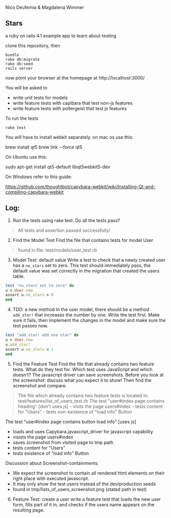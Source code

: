 Nico Deufemia & Magdalena Wimmer

## Stars

a ruby on rails 4.1 example app to learn about testing

clone this repository, then

    bundle
    rake db:migrate
    rake db:seed
    rails server

now point your browser at the homepage at http://localhost:3000/

You will be asked to

* write unit tests for models
* write feature tests with capibara that test non-js features
* write feature tests with poltergeist that test js features

To run the tests

    rake test

You will have to install webkit separately.
on mac os use this:

brew install qt5
brew link --force  qt5

On Ubuntu use this:

sudo apt-get install qt5-default libqt5webkit5-dev

On Windows refer to this guide:

https://github.com/thoughtbot/capybara-webkit/wiki/Installing-Qt-and-compiling-capybara-webkit

## Log:

1. Run the tests
       using rake test. Do all the tests pass?
> All tests and assertion passed successfully!

2. Find the Model Test
       Find the file that contains tests for model User
> found in file: test/models/user_test.rb

3. Model Test: default value
                   Write a test to check that a newly created user has a `no_stars` set to zero. This test should immediately pass, the default value was set correctly in the migration that created the users table.
```ruby
test "no_stars set to zero" do
u = User.new
assert u.no_stars = 0
end
````

4. TDD: a new method
            In the user model, there should be a method `add_star!` that increases the number by one.
Write the test first. Make sure it fails, then implement the changes in the model and make sure the test passes now.
```ruby
test "add_star! add one star" do
u = User.new
u.add_star!
assert u.no_stars = 1
end
````

5. Find the Feature Test
       Find the file that already contains two feature tests. What do they test for. Which test uses JavaScript and which doesn't? The javascript driver can save screenshots. Before you look at the screenshot: discuss what you expect it to show! Then find the screenshot and compare.
> The file which already contains two feature tests is located in: test/features/list_of_users_test.rb
The test "user#index page contains heading" [don't uses js]
                                                - visits the page users#index
                                                - tests content for "Users"
                                                - tests non-existence of "load info" Button

The test "user#index page contains button load info" [uses js]
- loads and uses Capybara.javascript_driver for javascript capability
- visists the page users#index
- saves screenshot from visited page to tmp path
- tests content for "Users"
- tests existence of "load info" Button

Discussion about Screenshot-containments:
- We expect the screenshot to contain all rendered html elements on their right place with executed javascript.
- It may only show the test users instead of the dev/production seeds
- found in tmp/lists_of_users_screenshot.png (stated path in test)

6. Feature Test: create a user
                     write a feature test that loads the new user form, fills part of it in, and checks if the users name appears on the resulting page.






